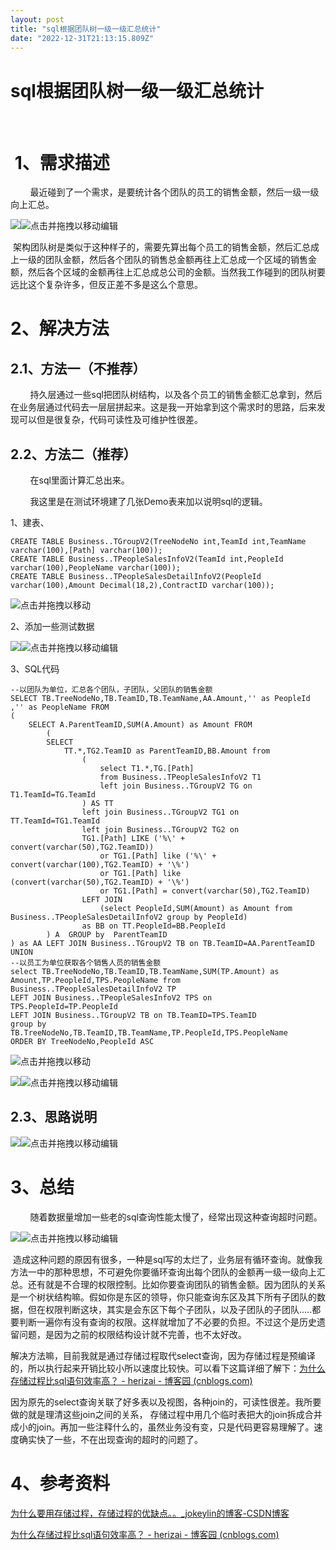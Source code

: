 ```yaml
---
layout: post
title: "sql根据团队树一级一级汇总统计"
date: "2022-12-31T21:13:15.809Z"
---
```

sql根据团队树一级一级汇总统计
================

​

 1、需求描述
=======

        最近碰到了一个需求，是要统计各个团队的员工的销售金额，然后一级一级向上汇总。

![](https://img-blog.csdnimg.cn/98bd931a4b124753aa9fe8291a2aaadc.png)![](https://img2023.cnblogs.com/blog/2611086/202212/2611086-20221231123452908-1504086560.gif "点击并拖拽以移动")​编辑

 架构团队树是类似于这种样子的，需要先算出每个员工的销售金额，然后汇总成上一级的团队金额，然后各个团队的销售总金额再往上汇总成一个区域的销售金额，然后各个区域的金额再往上汇总成总公司的金额。当然我工作碰到的团队树要远比这个复杂许多，但反正差不多是这么个意思。

2、解决方法
======

2.1、方法一（不推荐）
------------

        持久层通过一些sql把团队树结构，以及各个员工的销售金额汇总拿到，然后在业务层通过代码去一层层拼起来。这是我一开始拿到这个需求时的思路，后来发现可以但是很复杂，代码可读性及可维护性很差。

2.2、方法二（推荐）
-----------

        在sql里面计算汇总出来。

        我这里是在测试环境建了几张Demo表来加以说明sql的逻辑。

1、建表、

    CREATE TABLE Business..TGroupV2(TreeNodeNo int,TeamId int,TeamName varchar(100),[Path] varchar(100));
    CREATE TABLE Business..TPeopleSalesInfoV2(TeamId int,PeopleId varchar(100),PeopleName varchar(100));
    CREATE TABLE Business..TPeopleSalesDetailInfoV2(PeopleId varchar(100),Amount Decimal(18,2),ContractID varchar(100));

![](https://img2023.cnblogs.com/blog/2611086/202212/2611086-20221231123452908-1504086560.gif "点击并拖拽以移动")

2、添加一些测试数据

![](https://img-blog.csdnimg.cn/76aa729c13544defb4bc5426ddcbf45d.png)![](https://img2023.cnblogs.com/blog/2611086/202212/2611086-20221231123452908-1504086560.gif "点击并拖拽以移动")​编辑

3、SQL代码

    --以团队为单位，汇总各个团队，子团队，父团队的销售金额
    SELECT TB.TreeNodeNo,TB.TeamID,TB.TeamName,AA.Amount,'' as PeopleId ,'' as PeopleName FROM 
    (
    	SELECT A.ParentTeamID,SUM(A.Amount) as Amount FROM
    		(
    		SELECT  
    			TT.*,TG2.TeamID as ParentTeamID,BB.Amount from
    				(
    					select T1.*,TG.[Path]
    					from Business..TPeopleSalesInfoV2 T1 
    					left join Business..TGroupV2 TG on T1.TeamId=TG.TeamId
    				) AS TT
    				left join Business..TGroupV2 TG1 on TT.TeamId=TG1.TeamId
    				left join Business..TGroupV2 TG2 on 
    				TG1.[Path] LIKE ('%\' + convert(varchar(50),TG2.TeamID)) 
    				 	or TG1.[Path] like ('%\' + convert(varchar(100),TG2.TeamID) + '\%') 
    				    or TG1.[Path] like (convert(varchar(50),TG2.TeamID) + '\%') 
    				    or TG1.[Path] = convert(varchar(50),TG2.TeamID) 
    				LEFT JOIN 
    					(select PeopleId,SUM(Amount) as Amount from Business..TPeopleSalesDetailInfoV2 group by PeopleId)
    				as BB on TT.PeopleId=BB.PeopleId
    		) A	 GROUP by  ParentTeamID
    ) as AA LEFT JOIN Business..TGroupV2 TB on TB.TeamID=AA.ParentTeamID
    UNION 
    --以员工为单位获取各个销售人员的销售金额
    select TB.TreeNodeNo,TB.TeamID,TB.TeamName,SUM(TP.Amount) as Amount,TP.PeopleId,TPS.PeopleName from Business..TPeopleSalesDetailInfoV2 TP
    LEFT JOIN Business..TPeopleSalesInfoV2 TPS on  TPS.PeopleId=TP.PeopleId
    LEFT JOIN Business..TGroupV2 TB on TB.TeamID=TPS.TeamID
    group by TB.TreeNodeNo,TB.TeamID,TB.TeamName,TP.PeopleId,TPS.PeopleName
    ORDER BY TreeNodeNo,PeopleId ASC 

![](https://img2023.cnblogs.com/blog/2611086/202212/2611086-20221231123452908-1504086560.gif "点击并拖拽以移动")

![](https://img-blog.csdnimg.cn/a255d8444e044d6293bfe83e643e55ca.png)![](https://img2023.cnblogs.com/blog/2611086/202212/2611086-20221231123452908-1504086560.gif "点击并拖拽以移动")​编辑

2.3、思路说明
--------

![](https://img-blog.csdnimg.cn/c0515befc254447b9a50722e64c3abf9.png)![](https://img2023.cnblogs.com/blog/2611086/202212/2611086-20221231123452908-1504086560.gif "点击并拖拽以移动")​编辑

3、总结
====

        随着数据量增加一些老的sql查询性能太慢了，经常出现这种查询超时问题。

![](https://img-blog.csdnimg.cn/07b2f38e0712488bb98c2e4392ca3ca4.png)![](https://img2023.cnblogs.com/blog/2611086/202212/2611086-20221231123452908-1504086560.gif "点击并拖拽以移动")​编辑

 造成这种问题的原因有很多，一种是sql写的太烂了，业务层有循环查询。就像我方法一中的那种思想，不可避免你要循环查询出每个团队的金额再一级一级向上汇总。还有就是不合理的权限控制。比如你要查询团队的销售金额。因为团队的关系是一个树状结构嘛。假如你是东区的领导，你只能查询东区及其下所有子团队的数据，但在权限判断这块，其实是会东区下每个子团队，以及子团队的子团队.....都要判断一遍你有没有查询的权限。这样就增加了不必要的负担。不过这个是历史遗留问题，是因为之前的权限结构设计就不完善，也不太好改。

解决方法嘛，目前我就是通过存储过程取代select查询，因为存储过程是预编译的，所以执行起来开销比较小所以速度比较快。可以看下这篇详细了解下：[为什么存储过程比sql语句效率高？ - herizai - 博客园 (cnblogs.com)](https://www.cnblogs.com/herizai/p/7204125.html "为什么存储过程比sql语句效率高？ - herizai - 博客园 (cnblogs.com)")

因为原先的select查询关联了好多表以及视图，各种join的，可读性很差。我所要做的就是理清这些join之间的关系， 存储过程中用几个临时表把大的join拆成合并成小的join。再加一些注释什么的，虽然业务没有变，只是代码更容易理解了。速度确实快了一些，不在出现查询的超时的问题了。

4、参考资料
======

[为什么要用存储过程，存储过程的优缺点。。\_jokeylin的博客-CSDN博客](https://blog.csdn.net/jokeylin/article/details/80283989 "为什么要用存储过程，存储过程的优缺点。。_jokeylin的博客-CSDN博客")

[为什么存储过程比sql语句效率高？ - herizai - 博客园 (cnblogs.com)](https://www.cnblogs.com/herizai/p/7204125.html "为什么存储过程比sql语句效率高？ - herizai - 博客园 (cnblogs.com)")

​